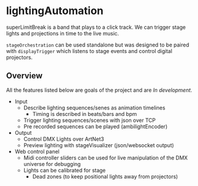 lightingAutomation
==================

superLimitBreak is a band that plays to a click track.
We can trigger stage lights and projections in time to the live music.

`stageOrchestration` can be used standalone but was designed to be paired with
`displayTrigger` which listens to stage events and control digital projectors.


Overview
--------

All the features listed below are goals of the project and are *In development*.

* Input
    * Describe lighting sequences/senes as animation timelines
        * Timing is described in beats/bars and bpm
    * Trigger lighting sequences/scenes with json over TCP
    * Pre recorded sequences can be played (ambilightEncoder)
* Output
    * Control DMX Lights over ArtNet3
    * Preview lighting with stageVisualizer (json/websocket output)
* Web control panel
    * Midi controller sliders can be used for live manipulation of the DMX universe for debugging
    * Lights can be calibrated for stage
        * Dead zones (to keep positional lights away from projectors)
